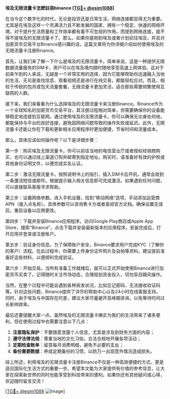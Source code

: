 **埃及无限流量卡怎麽註冊binance [[TG💪+ @esim1088](https://t.me/s/esim1088)]**

在当今这个数字化的时代，无论是投资还是日常生活，网络连接都显得尤为重要。尤其是在埃及这样一个充满活力且不断发展的国家，拥有一个稳定、快速的网络环境，对于提升生活质量和工作效率都有着不可忽视的作用。而提到网络连接，就不得不提埃及的无限流量卡了。那么，如果你是刚到埃及或者计划前往埃及，并且对加密货币交易平台Binance感兴趣的话，这篇文章将为你详细介绍如何使用埃及的无限流量卡注册Binance。

首先，让我们来了解一下什么是埃及的无限流量卡。简单来说，这是一种提供无限数据流量服务的SIM卡，用户可以在埃及境内随时随地享受高速上网体验。这对于初来乍到的人来说，无疑是一个非常实用的选择，因为它能够帮助你迅速融入当地的生活，无论是查找信息、观看视频还是进行在线交易，都能轻松应对。而且，相较于传统的包月或包天流量套餐，无限流量卡更加灵活，适合那些需要频繁使用互联网的人群。

接下来，我们来看看为什么选择埃及的无限流量卡来注册Binance。Binance作为一个全球知名的加密货币交易平台，其注册过程相对简单，但需要确保你的设备能够稳定地连接到互联网。通过使用埃及的无限流量卡，你可以确保无论身处何地，都能保持与平台的良好连接，避免因网络问题导致的操作失败或延迟。此外，无限流量卡还能让你在下载和更新相关应用程序时更加便捷，节省时间和流量成本。

那么，具体应该如何操作呢？以下是详细步骤：

第一步：购买埃及无限流量卡。你可以前往当地的电信营业厅或者授权经销商购买，也可以通过线上渠道订购并邮寄到指定地址。购买时，请准备好有效的护照或其他身份证明文件，以便完成实名认证。

第二步：激活无限流量卡。按照说明书上的指引，插入SIM卡后开机，通常会收到一条激活短信或邮件。根据提示输入相关信息即可完成激活。如果遇到任何问题，可以直接联系客服寻求帮助。

第三步：设置网络参数。进入手机设置，找到“移动网络”选项，手动添加运营商APN（接入点名称）。具体参数可以咨询售卡方或者查阅官方文档。确保设置无误后，重启设备以应用更改。

第四步：下载并安装Binance应用程序。访问Google Play商店或Apple App Store，搜索“Binance”，点击下载并安装最新版本的应用程序。安装完成后，打开应用并登录或注册账户。

第五步：验证身份信息。为了保障账户安全，Binance要求用户完成KYC（了解你的客户）流程。在此过程中，你需要上传身份证件照片及自拍等资料。建议提前准备好这些材料，以便顺利完成验证。

第六步：开始交易。当所有准备工作就绪后，就可以正式开始使用Binance进行加密货币买卖了。记得随时关注市场动态，合理规划资金投入，切勿盲目跟风操作。

当然，在整个过程中可能会遇到各种突发状况，比如忘记密码、无法接收验证码等。针对这些问题，Binance提供了详尽的帮助中心以及24小时在线客服支持。同时，由于埃及与中国存在时差，建议大家尽量避开高峰期咨询，以免等待时间过长影响效率。

最后还要提醒大家一点，虽然埃及的无限流量卡确实为我们的生活带来了诸多便利，但在使用过程中也需要注意以下几点：

1. **注意隐私保护**：不要随意泄露个人信息，尤其是涉及到财务方面的内容；
2. **遵守法律法规**：尊重当地的文化习俗，合法合规地开展各项活动；
3. **定期检查账单**：留意每月消费明细，避免不必要的支出；
4. **备份重要数据**：养成定期备份的习惯，以防万一出现意外情况造成损失。

综上所述，利用埃及的无限流量卡注册Binance不仅是一种高效便捷的方式，更是适应国际化生活方式的重要一步。希望本文能为大家提供有价值的参考信息，让大家在探索新世界的同时也能享受到科技带来的便利。如果你还有其他疑问或心得，欢迎随时留言交流！

[[TG💪+ @esim1088](https://t.me/s/esim1088) ![Image](https://i.postimg.cc/4NQfJmqS/Snipaste-2025-05-13-00-14-12.png)]
